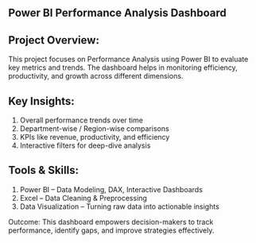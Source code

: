 ## Power BI Performance Analysis Dashboard

## Project Overview:
This project focuses on Performance Analysis using Power BI to evaluate key metrics and trends.
The dashboard helps in monitoring efficiency, productivity, and growth across different dimensions.

## Key Insights:
 1. Overall performance trends over time
 2. Department-wise / Region-wise comparisons
 3. KPIs like revenue, productivity, and efficiency
 4. Interactive filters for deep-dive analysis

## Tools & Skills:
1. Power BI – Data Modeling, DAX, Interactive Dashboards
2. Excel – Data Cleaning & Preprocessing
3. Data Visualization – Turning raw data into actionable insights

Outcome:
This dashboard empowers decision-makers to track performance, identify gaps, and improve strategies effectively.
